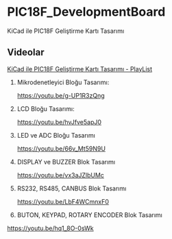 # PIC18F_DevelopmentBoard
KiCad ile PIC18F Geliştirme Kartı Tasarımı



## Videolar
[KiCad ile PIC18F Geliştirme Kartı Tasarımı - PlayList](https://www.youtube.com/watch?v=g-UP1R3zQng&list=PLRRoYO-9a5kyW6Y1g_KimbiXBvuJmTazy)



1. Mikrodenetleyici Bloğu Tasarımı:

   https://youtu.be/g-UP1R3zQng

2. LCD Bloğu Tasarımı:

   https://youtu.be/hvJfve5apJ0

3. LED ve ADC Bloğu Tasarımı

   https://youtu.be/66v_Mt59N9U
   

4. DISPLAY ve BUZZER Blok Tasarımı

   https://youtu.be/vx3aJZlbUMc
   
5. RS232, RS485, CANBUS Blok Tasarımı

	https://youtu.be/LbF4WCmnxF0
	
6. BUTON, KEYPAD, ROTARY ENCODER Blok Tasarımı

  https://youtu.be/hq1_8O-0sWk

  
